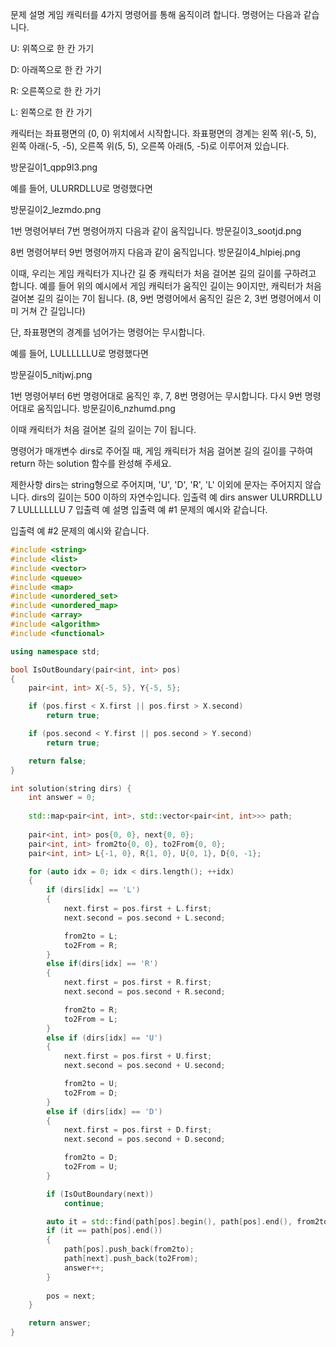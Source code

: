 문제 설명
게임 캐릭터를 4가지 명령어를 통해 움직이려 합니다. 명령어는 다음과 같습니다.

U: 위쪽으로 한 칸 가기

D: 아래쪽으로 한 칸 가기

R: 오른쪽으로 한 칸 가기

L: 왼쪽으로 한 칸 가기

캐릭터는 좌표평면의 (0, 0) 위치에서 시작합니다. 좌표평면의 경계는 왼쪽 위(-5, 5), 왼쪽 아래(-5, -5), 오른쪽 위(5, 5), 오른쪽 아래(5, -5)로 이루어져 있습니다.

방문길이1_qpp9l3.png

예를 들어, ULURRDLLU로 명령했다면

방문길이2_lezmdo.png

1번 명령어부터 7번 명령어까지 다음과 같이 움직입니다.
방문길이3_sootjd.png

8번 명령어부터 9번 명령어까지 다음과 같이 움직입니다.
방문길이4_hlpiej.png

이때, 우리는 게임 캐릭터가 지나간 길 중 캐릭터가 처음 걸어본 길의 길이를 구하려고 합니다. 예를 들어 위의 예시에서 게임 캐릭터가 움직인 길이는 9이지만, 캐릭터가 처음 걸어본 길의 길이는 7이 됩니다. (8, 9번 명령어에서 움직인 길은 2, 3번 명령어에서 이미 거쳐 간 길입니다)

단, 좌표평면의 경계를 넘어가는 명령어는 무시합니다.

예를 들어, LULLLLLLU로 명령했다면

방문길이5_nitjwj.png

1번 명령어부터 6번 명령어대로 움직인 후, 7, 8번 명령어는 무시합니다. 다시 9번 명령어대로 움직입니다.
방문길이6_nzhumd.png

이때 캐릭터가 처음 걸어본 길의 길이는 7이 됩니다.

명령어가 매개변수 dirs로 주어질 때, 게임 캐릭터가 처음 걸어본 길의 길이를 구하여 return 하는 solution 함수를 완성해 주세요.

제한사항
dirs는 string형으로 주어지며, 'U', 'D', 'R', 'L' 이외에 문자는 주어지지 않습니다.
dirs의 길이는 500 이하의 자연수입니다.
입출력 예
dirs	answer
ULURRDLLU	7
LULLLLLLU	7
입출력 예 설명
입출력 예 #1
문제의 예시와 같습니다.

입출력 예 #2
문제의 예시와 같습니다.

```cpp
#include <string>
#include <list>
#include <vector>
#include <queue>
#include <map>
#include <unordered_set>
#include <unordered_map>
#include <array>
#include <algorithm>
#include <functional> 

using namespace std;

bool IsOutBoundary(pair<int, int> pos)
{
	pair<int, int> X{-5, 5}, Y{-5, 5};

	if (pos.first < X.first || pos.first > X.second)
		return true;

	if (pos.second < Y.first || pos.second > Y.second)
		return true;

	return false;
}

int solution(string dirs) {
	int answer = 0;
	
	std::map<pair<int, int>, std::vector<pair<int, int>>> path;
	
	pair<int, int> pos{0, 0}, next{0, 0};
	pair<int, int> from2to{0, 0}, to2From{0, 0};
	pair<int, int> L{-1, 0}, R{1, 0}, U{0, 1}, D{0, -1};	

	for (auto idx = 0; idx < dirs.length(); ++idx)
	{
		if (dirs[idx] == 'L')
		{
			next.first = pos.first + L.first;
			next.second = pos.second + L.second;

			from2to = L;
			to2From = R;
		}
		else if(dirs[idx] == 'R')
		{
			next.first = pos.first + R.first;
			next.second = pos.second + R.second;

			from2to = R;
			to2From = L;
		}
		else if (dirs[idx] == 'U')
		{
			next.first = pos.first + U.first;
			next.second = pos.second + U.second;

			from2to = U;
			to2From = D;
		}
		else if (dirs[idx] == 'D')
		{
			next.first = pos.first + D.first;
			next.second = pos.second + D.second;

			from2to = D;
			to2From = U;
		}

		if (IsOutBoundary(next))
			continue;

		auto it = std::find(path[pos].begin(), path[pos].end(), from2to);
		if (it == path[pos].end())
		{
			path[pos].push_back(from2to);
			path[next].push_back(to2From);
            answer++;
		}
            
        pos = next;
	}

	return answer;
}
```